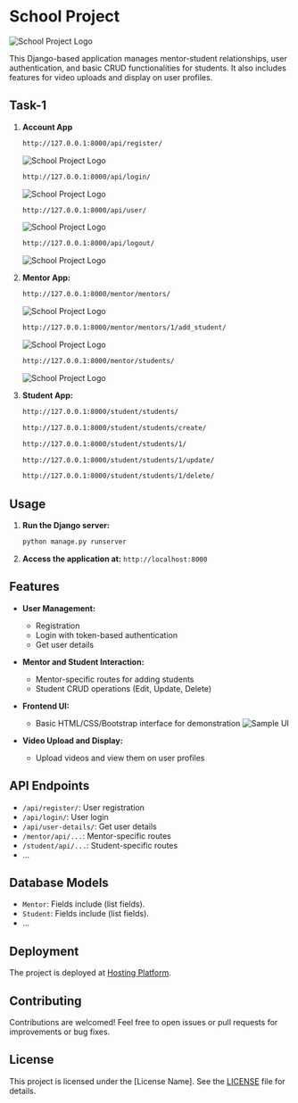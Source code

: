 # School Project

![School Project Logo](/path/to/your/logo.png)

This Django-based application manages mentor-student relationships, user authentication, and basic CRUD functionalities for students. It also includes features for video uploads and display on user profiles.

## Task-1 

1. **Account App**
    ```bash
    http://127.0.0.1:8000/api/register/
    ```
    ![School Project Logo](./images/Screenshot321.png)

    ```bash
    http://127.0.0.1:8000/api/login/
    ```
    ![School Project Logo](./images/Screenshot%202023-12-09%20014638.png)


    ```bash
    http://127.0.0.1:8000/api/user/
    ```
    ![School Project Logo](./images/Screenshot%202023-12-09%20015750.png)


    ```bash
    http://127.0.0.1:8000/api/logout/
    ```
    ![School Project Logo](./images/Screenshot%202023-12-09%20020014.png)

2. **Mentor App:**
    ```bash
    http://127.0.0.1:8000/mentor/mentors/
    ```
    ![School Project Logo](./images/Screenshot%202023-12-09%20020655.png)

    ```bash
    http://127.0.0.1:8000/mentor/mentors/1/add_student/
    ```
    ![School Project Logo](./images/Screenshot%202023-12-09%20021030.png)

    ```bash
    http://127.0.0.1:8000/mentor/students/
    ```
    ![School Project Logo](./images/Screenshot%202023-12-09%20021218.png)


3. **Student App:**
    ```bash
    http://127.0.0.1:8000/student/students/
    
    http://127.0.0.1:8000/student/students/create/

    http://127.0.0.1:8000/student/students/1/

    http://127.0.0.1:8000/student/students/1/update/

    http://127.0.0.1:8000/student/students/1/delete/
    ```

## Usage

1. **Run the Django server:**
    ```bash
    python manage.py runserver
    ```

2. **Access the application at:** `http://localhost:8000`

## Features

- **User Management:**
  - Registration
  - Login with token-based authentication
  - Get user details

- **Mentor and Student Interaction:**
  - Mentor-specific routes for adding students
  - Student CRUD operations (Edit, Update, Delete)

- **Frontend UI:**
  - Basic HTML/CSS/Bootstrap interface for demonstration
  ![Sample UI](/path/to/your/sample_ui.png)

- **Video Upload and Display:**
  - Upload videos and view them on user profiles

## API Endpoints

- `/api/register/`: User registration
- `/api/login/`: User login
- `/api/user-details/`: Get user details
- `/mentor/api/...`: Mentor-specific routes
- `/student/api/...`: Student-specific routes
- ...

## Database Models

- `Mentor`: Fields include (list fields).
- `Student`: Fields include (list fields).
- ...

## Deployment

The project is deployed at [Hosting Platform](https://your-hosted-url.com).

## Contributing

Contributions are welcomed! Feel free to open issues or pull requests for improvements or bug fixes.

## License

This project is licensed under the [License Name]. See the [LICENSE](LICENSE) file for details.

